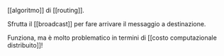 [[algoritmo]] di [[routing]].

Sfrutta il [[broadcast]] per fare arrivare il messaggio a destinazione.

Funziona, ma è molto problematico in termini di [[costo computazionale distribuito]]!
